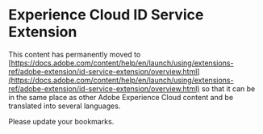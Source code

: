 # Experience Cloud ID Service Extension

This content has permanently moved to [https://docs.adobe.com/content/help/en/launch/using/extensions-ref/adobe-extension/id-service-extension/overview.html](https://docs.adobe.com/content/help/en/launch/using/extensions-ref/adobe-extension/id-service-extension/overview.html) so that it can be in the same place as other Adobe Experience Cloud content and be translated into several languages.

Please update your bookmarks.
